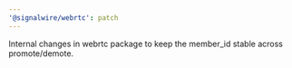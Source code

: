 ```yaml
---
'@signalwire/webrtc': patch
---
```


Internal changes in webrtc package to keep the member_id stable across promote/demote.
